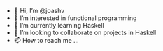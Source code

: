 - 👋 Hi, I’m @joashv
- 👀 I’m interested in functional programming
- 🌱 I’m currently learning Haskell
- 💞️ I’m looking to collaborate on projects in Haskell
- 📫 How to reach me ...

<!---
joashv/joashv is a ✨ special ✨ repository because its `README.md` (this file) appears on your GitHub profile.
You can click the Preview link to take a look at your changes.
--->
